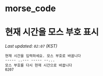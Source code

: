 # morse_code
# 현재 시간을 모스 부호 표시
<!-- MORSE_TIME_START -->
_Last updated: `02:07` (KST)_

```
현재 시간을 입력하세요. 모스 부호로 바꿉니다
----- ..--- ----- --...
모스 부호를 다시 현재 시간으로 바꿉니다
0207
```
<!-- MORSE_TIME_END -->
